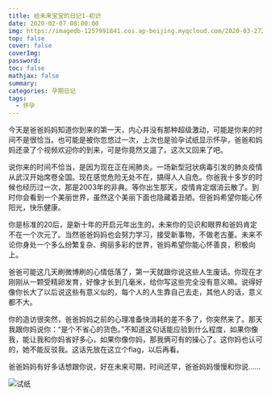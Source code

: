 ```yaml
---
title: 给未来宝宝的日记1-初识
date: 2020-02-07 08:00:00
img: https://imagedb-1257991841.cos.ap-beijing.myqcloud.com/2020-03-2722.00.21.png
top: false
cover: false
coverImg: 
password: 
toc: false
mathjax: false
summary: 
categories: 孕期日记
tags:
  - 怀孕
---
```


今天是爸爸妈妈知道你到来的第一天，内心并没有那种超级激动，可能是你来的时间不是很恰当。也可能是被你忽悠过一次，上次也是验孕试纸显示怀孕，爸爸和妈妈还录了个视频欢迎你的到来，可是你竟然又遛了。这次又回来了吧。

说你来的时间不恰当，是因为现在正在闹肺炎。一场新型冠状病毒引发的肺炎疫情从武汉开始席卷全国。现在感觉危险无处不在，搞得人人自危。你爸我十多岁的时候也经历过一次，那是2003年的非典。等你出生那天，疫情肯定烟消云散了。到时你会看到一个美丽世界，虽然这个美丽下面也隐藏着丑陋。但爸妈希望你能心怀阳光，快乐健康。

你是标准的20后，是新十年的开启元年出生的，未来你的见识和眼界和爸妈肯定不在一个次元了。当然爸爸妈妈也会努力学习，接受新事物，不做老古董。未来不论你身处一个多么纷繁复杂、绚丽多彩的世界，爸妈希望你能心怀善良，积极向上。

爸爸可能这几天刷微博刷的心情低落了，第一天就跟你说这些人生废话。你现在才刚刚从一颗受精卵发育，好像才长到几毫米，给你写这些完全没有意义嘛。说得好像你长大了以后说这些有意义似的，每个人的人生靠自己去走，其他人的话，意义都不大。

你的造访很突然，爸爸妈妈之前的心理准备快消耗的差不多了，你突然来了。那天我跟你妈说你：“是个不省心的货色。”不知道这句话能应验到什么程度，如果你像我，能让我和你妈省好多心，如果你像你妈，那我俩可有的操心了。这你妈也认可的，她不能反驳我。这话先放在这立个flag，以后再看。

爸爸妈妈有好多话想跟你说，好在未来可期，时间还早，爸爸妈妈慢慢和你说……

![试纸](https://imagedb-1257991841.cos.ap-beijing.myqcloud.com/2020-03-2722.00.21.png)